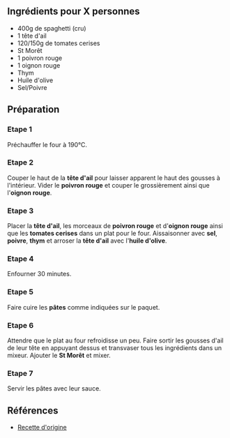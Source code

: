 ## Ingrédients pour X personnes

- 400g de spaghetti (cru)
- 1 tête d'ail
- 120/150g de tomates cerises
- St Morêt
- 1 poivron rouge
- 1 oignon rouge
- Thym
- Huile d'olive
- Sel/Poivre

## Préparation

### Etape 1

Préchauffer le four à 190°C.

### Etape 2

Couper le haut de la **tête d'ail** pour laisser apparent le haut des gousses à l'intérieur. Vider le **poivron rouge** et couper le grossièrement ainsi que l'**oignon rouge**.

### Etape 3

Placer la **tête d'ail**, les morceaux de **poivron rouge** et d'**oignon rouge** ainsi que les **tomates cerises** dans un plat pour le four. Aissaisonner avec **sel**, **poivre**, **thym** et arroser la **tête d'ail** avec l'**huile d'olive**.

### Etape 4

Enfourner 30 minutes.

### Etape 5

Faire cuire les **pâtes** comme indiquées sur le paquet.

### Etape 6
Attendre que le plat au four refroidisse un peu. Faire sortir les gousses d'ail de leur tête en appuyant dessus et transvaser tous les ingrédients dans un mixeur. Ajouter le **St Morêt** et mixer.

### Etape 7

Servir les pâtes avec leur sauce.

## Références

- [Recette d'origine](https://www.instagram.com/p/Czt2ZrVp85N/)

